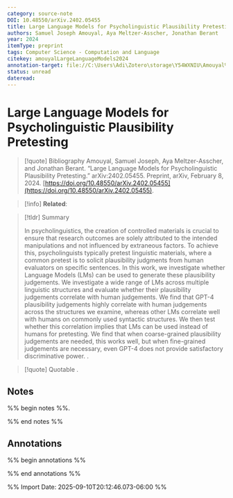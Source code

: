 ```yaml
---
category: source-note
DOI: 10.48550/arXiv.2402.05455
title: Large Language Models for Psycholinguistic Plausibility Pretesting
authors: Samuel Joseph Amouyal, Aya Meltzer-Asscher, Jonathan Berant
year: 2024
itemType: preprint
tags: Computer Science - Computation and Language
citekey: amouyalLargeLanguageModels2024
annotation-target: file://C:\Users\Adi\Zotero\storage\Y54WXNIU\Amouyal%20et%20al.%20-%202024%20-%20Large%20Language%20Models%20for%20Psycholinguistic%20Plausibility%20Pretesting.pdf
status: unread
dateread:
---
```

# Large Language Models for Psycholinguistic Plausibility Pretesting

> [!quote] Bibliography
> Amouyal, Samuel Joseph, Aya Meltzer-Asscher, and Jonathan Berant. “Large Language Models for Psycholinguistic Plausibility Pretesting.” arXiv:2402.05455. Preprint, arXiv, February 8, 2024. [https://doi.org/10.48550/arXiv.2402.05455](https://doi.org/10.48550/arXiv.2402.05455).

> [!info]
> **Related**: 

> [!tldr] Summary
>
> In psycholinguistics, the creation of controlled materials is crucial to ensure that research outcomes are solely attributed to the intended manipulations and not influenced by extraneous factors. To achieve this, psycholinguists typically pretest linguistic materials, where a common pretest is to solicit plausibility judgments from human evaluators on specific sentences. In this work, we investigate whether Language Models (LMs) can be used to generate these plausibility judgements. We investigate a wide range of LMs across multiple linguistic structures and evaluate whether their plausibility judgements correlate with human judgements. We find that GPT-4 plausibility judgements highly correlate with human judgements across the structures we examine, whereas other LMs correlate well with humans on commonly used syntactic structures. We then test whether this correlation implies that LMs can be used instead of humans for pretesting. We find that when coarse-grained plausibility judgements are needed, this works well, but when fine-grained judgements are necessary, even GPT-4 does not provide satisfactory discriminative power.
>.

> [!quote] Quotable
> .

## Notes
%% begin notes %%.

%% end notes %%


## Annotations
%% begin annotations %%



%% end annotations %%


%% Import Date: 2025-09-10T20:12:46.073-06:00 %%
